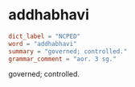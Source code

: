 # addhabhavi

``` toml
dict_label = "NCPED"
word = "addhabhavi"
summary = "governed; controlled."
grammar_comment = "aor. 3 sg."
```

governed; controlled.

